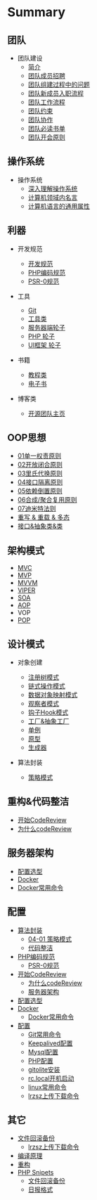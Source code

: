 # Summary

## 团队

* 团队建设
  * [简介](README.md)
  * [团队成员招聘](tuan_dui_cheng_yuan_zhao_pin.md)
  * [团队组建过程中的问题](tuan_dui_zu_jian_guo_cheng_zhong_de_wen_ti.md)
  * [团队新成员入职流程](tuan_dui_xin_cheng_yuan_ru_zhi_liu_cheng.md)
  * [团队工作流程](ren_wu_fen_jie_he_guan_li.md)
  * [团队约束](tuan_dui_yue_shu.md)
  * [团队协作](tuan_dui_xie_zuo.md)
  * [团队必读书单](tuan_dui_bi_du_shu_dan.md)
  * [团队开会原则](tuan_dui_kai_yuan_yuan_ze.md)

## 操作系统
* 操作系统
  * [深入理解操作系统](shen_ru_li_jie_cao_zuo_xi_tong.md)
  * [计算机领域内名言](ji_suan_ji_ling_yu_nei_ji_tang.md)
  * [计算机语言的通用属性](ji_suan_ji_yu_yan_de_tong_yong_shu_xing.md)

## 利器
* 开发规范
  * [开发规范](kai_fa_gui_fan.md)
  * [PHP编码规范](phpbian_ma_gui_fan.md)
  * [PSR-0规范](psr-0gui_fan.md)
  
* 工具
  * [Git](git.md)
  * [工具类](gong_ju_lei.md)
  * [服务器端轮子](fu_wu_qi_duan_lun_zi.md)
  * [PHP 轮子](php_lun_zi.md)
  * [UI框架 轮子](uikuang_jia_lun_zi.md)


* 书籍
  * [教程类](jiao_cheng_lei.md)
  * [电子书](dian_zi_shu.md)
  
* 博客类
  * [开源团队主页](kai_yuan_tuan_dui_zhu_ye.md)



## OOP思想

* [01单一权责原则](dan_yi_quan_ze_yuan_ze.md)
* [02开放闭合原则](kai_fang_bi_he_yuan_ze.md)
* [03里氏代换原则](03li_shi_dai_huan_yuan_ze.md)
* [04接口隔离原则](04jie_kou_ge_li_yuan_ze.md)
* [05依赖倒置原则](05yi_lai_dao_zhi_yuan_ze.md)
* [06合成/聚合复用原则](06he_6210_ju_he_fu_yong_yuan_ze.md)
* [07迪米特法则](07di_mi_te_fa_ze.md)
* [重写 & 重载 & 多态](01_zhong_xie_&_zhong_zai_&_duo_tai.md)
* [接口&抽象类&类](03_jie_53e326_chou_xiang_7c7b26_lei.md)

## 架构模式

* [MVC](mvc.md)
* [MVP](mvp.md)
* [MVVM](mvvm.md)
* [VIPER](viper.md)
* [SOA](soa.md)
* [AOP](aop.md)
* VOP
* [POP](pop.md)

## 设计模式
* 对象创建
  * [注册树模式](01_zhu_ce_shu_mo_shi.md)
  * [链式操作模式](02_lian_shi_cao_zuo_mo_shi.md)
  * [数据对象映射模式](03_shu_ju_dui_xiang_ying_she_mo_shi_ff0d_orm.md)
  * [观察者模式](guan_cha_zhe_mo_shi.md)
  * [钩子Hook模式](04_gou_zi_hook_mo_shi.md)
  * [工厂&抽象工厂](gong_538226_chou_xiang_gong_chang.md)
  * [单例](03-02_dan_li.md)
  * [原型](yuan_xing.md)
  * [生成器](sheng_cheng_qi.md)
  
* 算法封装
  * [策略模式](01_ce_lve_mo_shi.md)

## 重构&代码整洁
* [开始CodeReview](kai_shi_codereview.md)
* [为什么codeReview](wei_shi_yao_codereview.md)

## 服务器架构

* [配置选型](pei_zhi_xuan_xing.md)
* [Docker](docker.md)
* [Docker常用命令](dockerchang_yong_ming_ling.md)

## 配置

* [算法封装](suan_fa_feng_zhuang.md)
  * [04-01 策略模式](01_ce_lve_mo_shi.md)
  * [代码整洁](dai_ma_zheng_ji.md)
* [PHP编码规范](phpbian_ma_gui_fan.md)
  * [PSR-0规范](psr-0gui_fan.md)
* [开始CodeReview](kai_shi_codereview.md)
  * [为什么codeReview](wei_shi_yao_codereview.md)
  * [服务器架构](fu_wu_qi_jia_gou.md)
* [配置选型](pei_zhi_xuan_xing.md)
* [Docker](docker.md)
  * [Docker常用命令](dockerchang_yong_ming_ling.md)
* [配置](pei_zhi.md)
  * [Git常用命令](gitchang_yong_ming_ling.md)
  * [Keepalived配置](keepalivedpei_zhi.md)
  * [Mysql配置](mysql.md)
  * [PHP配置](phppei_zhi.md)
  * [gitolite安装](gitilitean_zhuang.md)
  * [rc.local开机启动](rclocalkai_ji_qi_dong.md)
  * [linux常用命令](linuxchang_yong_ming_ling.md)
  * [lrzsz上传下载命令](lrzszshang_chuan_xia_zai_ming_ling.md)

## 其它

* [文件回滚备份](wen_jian_hui_gun_bei_fen.md)
  * [lrzsz上传下载命令](lrzszshang_chuan_xia_zai_ming_ling.md)
* [编译原理](bian_yi_yuan_li.md)
* [重构](zhong_gou.md)
* [PHP Snipets](php_snipets.md)
  * [文件回滚备份](wen_jian_hui_gun_bei_fen.md)
  * [日报格式](styles/日报格式/README.md)

